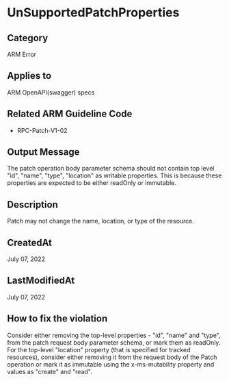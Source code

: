 # UnSupportedPatchProperties

## Category

ARM Error

## Applies to

ARM OpenAPI(swagger) specs

## Related ARM Guideline Code

- RPC-Patch-V1-02

## Output Message

The patch operation body parameter schema should not contain top level "id", "name", "type", "location" as writable properties. This is because these properties are expected to be either readOnly or immutable.

## Description

Patch may not change the name, location, or type of the resource.

## CreatedAt

July 07, 2022

## LastModifiedAt

July 07, 2022

## How to fix the violation

Consider either removing the top-level properties - "id", "name" and "type", from the patch request body parameter schema, or mark them as readOnly. For the top-level "location" property (that is specified for tracked resources), consider either removing it from the request body of the Patch operation or mark it as immutable using the x-ms-mutability property and values as "create" and "read".
